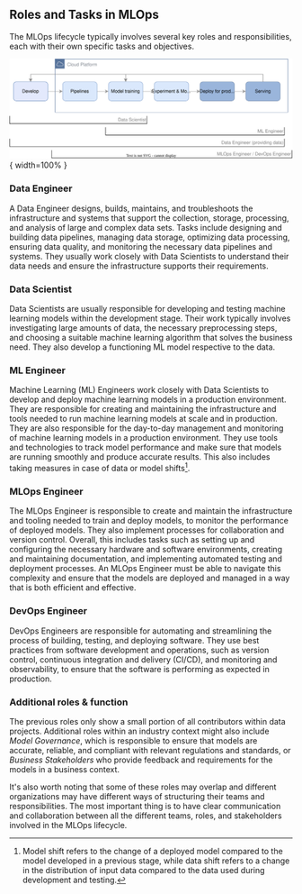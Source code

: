## Roles and Tasks in MLOps

The MLOps lifecycle typically involves several key roles and responsibilities, each with their own specific tasks and objectives.

![Roles and their operating areas within the MLOps lifecycle](images/01-Introduction/mlops-roles-and-tasks.svg){ width=100% }

### Data Engineer

A Data Engineer designs, builds, maintains, and troubleshoots the infrastructure and systems that support the collection, storage, processing, and analysis of large and complex data sets. Tasks include designing and building data pipelines, managing data storage, optimizing data processing, ensuring data quality, and monitoring the necessary data pipelines and systems. They usually work closely with Data Scientists to understand their data needs and ensure the infrastructure supports their requirements.

### Data Scientist

Data Scientists are usually responsible for developing and testing machine learning models within the development stage. Their work typically involves investigating large amounts of data, the necessary preprocessing steps, and choosing a suitable machine learning algorithm that solves the business need. They also develop a functioning ML model respective to the data.
    
### ML Engineer

Machine Learning (ML) Engineers work closely with Data Scientists to develop and deploy machine learning models in a production environment. They are responsible for creating and maintaining the infrastructure and tools needed to run machine learning models at scale and in production. They are also responsible for the day-to-day management and monitoring of machine learning models in a production environment. They use tools and technologies to track model performance and make sure that models are running smoothly and produce accurate results. This also includes taking measures in case of data or model shifts[^1].

[^1]: Model shift refers to the change of a deployed model compared to the model developed in a previous stage, while data shift refers to a change in the distribution of input data compared to the data used during development and testing.
    
### MLOps Engineer

The MLOps Engineer is responsible to create and maintain the infrastructure and tooling needed to train and deploy models, to monitor the performance of deployed models. They also implement processes for collaboration and version control. Overall, this includes tasks such as setting up and configuring the necessary hardware and software environments, creating and maintaining documentation, and implementing automated testing and deployment processes. An MLOps Engineer must be able to navigate this complexity and ensure that the models are deployed and managed in a way that is both efficient and effective.
  
### DevOps Engineer

DevOps Engineers are responsible for automating and streamlining the process of building, testing, and deploying software. They use best practices from software development and operations, such as version control, continuous integration and delivery (CI/CD), and monitoring and observability, to ensure that the software is performing as expected in production. 
    
### Additional roles & function

The previous roles only show a small portion of all contributors within data projects. Additional roles within an industry context might also include *Model Governance*, which is responsible to ensure that models are accurate, reliable, and compliant with relevant regulations and standards, or *Business Stakeholders* who provide feedback and requirements for the models in a business context.

It's also worth noting that some of these roles may overlap and different organizations may have different ways of structuring their teams and responsibilities. The most important thing is to have clear communication and collaboration between all the different teams, roles, and stakeholders involved in the MLOps lifecycle.

